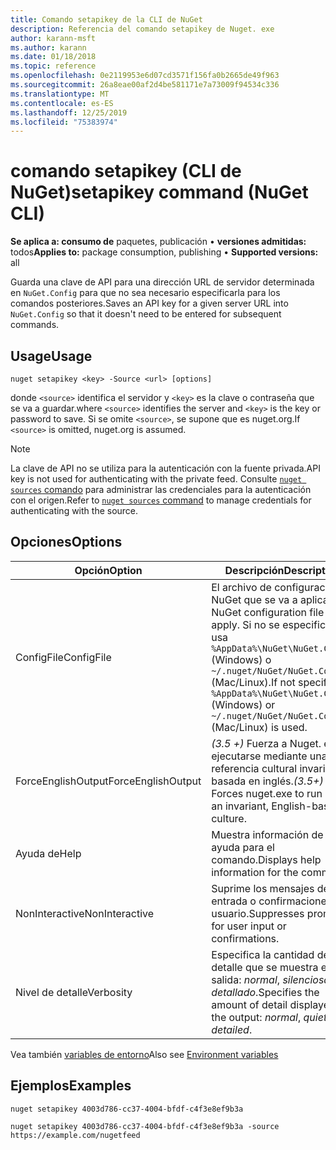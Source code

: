 ```yaml
---
title: Comando setapikey de la CLI de NuGet
description: Referencia del comando setapikey de Nuget. exe
author: karann-msft
ms.author: karann
ms.date: 01/18/2018
ms.topic: reference
ms.openlocfilehash: 0e2119953e6d07cd3571f156fa0b2665de49f963
ms.sourcegitcommit: 26a8eae00af2d4be581171e7a73009f94534c336
ms.translationtype: MT
ms.contentlocale: es-ES
ms.lasthandoff: 12/25/2019
ms.locfileid: "75383974"
---
```

# <a name="setapikey-command-nuget-cli"></a><span data-ttu-id="d123f-103">comando setapikey (CLI de NuGet)</span><span class="sxs-lookup"><span data-stu-id="d123f-103">setapikey command (NuGet CLI)</span></span>

<span data-ttu-id="d123f-104">**Se aplica a: consumo de** paquetes, publicación &bullet; **versiones admitidas:** todos</span><span class="sxs-lookup"><span data-stu-id="d123f-104">**Applies to:** package consumption, publishing &bullet; **Supported versions:** all</span></span>

<span data-ttu-id="d123f-105">Guarda una clave de API para una dirección URL de servidor determinada en `NuGet.Config` para que no sea necesario especificarla para los comandos posteriores.</span><span class="sxs-lookup"><span data-stu-id="d123f-105">Saves an API key for a given server URL into `NuGet.Config` so that it doesn't need to be entered for subsequent commands.</span></span>

## <a name="usage"></a><span data-ttu-id="d123f-106">Usage</span><span class="sxs-lookup"><span data-stu-id="d123f-106">Usage</span></span>

```cli
nuget setapikey <key> -Source <url> [options]
```

<span data-ttu-id="d123f-107">donde `<source>` identifica el servidor y `<key>` es la clave o contraseña que se va a guardar.</span><span class="sxs-lookup"><span data-stu-id="d123f-107">where `<source>` identifies the server and `<key>` is the key or password to save.</span></span> <span data-ttu-id="d123f-108">Si se omite `<source>`, se supone que es nuget.org.</span><span class="sxs-lookup"><span data-stu-id="d123f-108">If `<source>` is omitted, nuget.org is assumed.</span></span>

> [!NOTE]
> <span data-ttu-id="d123f-109">La clave de API no se utiliza para la autenticación con la fuente privada.</span><span class="sxs-lookup"><span data-stu-id="d123f-109">API key is not used for authenticating with the private feed.</span></span> <span data-ttu-id="d123f-110">Consulte [`nuget sources` comando](../cli-reference/cli-ref-sources.md) para administrar las credenciales para la autenticación con el origen.</span><span class="sxs-lookup"><span data-stu-id="d123f-110">Refer to [`nuget sources` command](../cli-reference/cli-ref-sources.md) to manage credentials for authenticating with the source.</span></span>

## <a name="options"></a><span data-ttu-id="d123f-111">Opciones</span><span class="sxs-lookup"><span data-stu-id="d123f-111">Options</span></span>

| <span data-ttu-id="d123f-112">Opción</span><span class="sxs-lookup"><span data-stu-id="d123f-112">Option</span></span> | <span data-ttu-id="d123f-113">Descripción</span><span class="sxs-lookup"><span data-stu-id="d123f-113">Description</span></span> |
| --- | --- |
| <span data-ttu-id="d123f-114">ConfigFile</span><span class="sxs-lookup"><span data-stu-id="d123f-114">ConfigFile</span></span> | <span data-ttu-id="d123f-115">El archivo de configuración de NuGet que se va a aplicar.</span><span class="sxs-lookup"><span data-stu-id="d123f-115">The NuGet configuration file to apply.</span></span> <span data-ttu-id="d123f-116">Si no se especifica, se usa `%AppData%\NuGet\NuGet.Config` (Windows) o `~/.nuget/NuGet/NuGet.Config` (Mac/Linux).</span><span class="sxs-lookup"><span data-stu-id="d123f-116">If not specified, `%AppData%\NuGet\NuGet.Config` (Windows) or `~/.nuget/NuGet/NuGet.Config` (Mac/Linux) is used.</span></span>|
| <span data-ttu-id="d123f-117">ForceEnglishOutput</span><span class="sxs-lookup"><span data-stu-id="d123f-117">ForceEnglishOutput</span></span> | <span data-ttu-id="d123f-118">*(3.5 +)* Fuerza a Nuget. exe a ejecutarse mediante una referencia cultural invariable basada en inglés.</span><span class="sxs-lookup"><span data-stu-id="d123f-118">*(3.5+)* Forces nuget.exe to run using an invariant, English-based culture.</span></span> |
| <span data-ttu-id="d123f-119">Ayuda de</span><span class="sxs-lookup"><span data-stu-id="d123f-119">Help</span></span> | <span data-ttu-id="d123f-120">Muestra información de ayuda para el comando.</span><span class="sxs-lookup"><span data-stu-id="d123f-120">Displays help information for the command.</span></span> |
| <span data-ttu-id="d123f-121">NonInteractive</span><span class="sxs-lookup"><span data-stu-id="d123f-121">NonInteractive</span></span> | <span data-ttu-id="d123f-122">Suprime los mensajes de entrada o confirmaciones de usuario.</span><span class="sxs-lookup"><span data-stu-id="d123f-122">Suppresses prompts for user input or confirmations.</span></span> |
| <span data-ttu-id="d123f-123">Nivel de detalle</span><span class="sxs-lookup"><span data-stu-id="d123f-123">Verbosity</span></span> | <span data-ttu-id="d123f-124">Especifica la cantidad de detalle que se muestra en la salida: *normal*, *silenciosa*, *detallado*.</span><span class="sxs-lookup"><span data-stu-id="d123f-124">Specifies the amount of detail displayed in the output: *normal*, *quiet*, *detailed*.</span></span> |

<span data-ttu-id="d123f-125">Vea también [variables de entorno](cli-ref-environment-variables.md)</span><span class="sxs-lookup"><span data-stu-id="d123f-125">Also see [Environment variables](cli-ref-environment-variables.md)</span></span>

## <a name="examples"></a><span data-ttu-id="d123f-126">Ejemplos</span><span class="sxs-lookup"><span data-stu-id="d123f-126">Examples</span></span>

```cli
nuget setapikey 4003d786-cc37-4004-bfdf-c4f3e8ef9b3a

nuget setapikey 4003d786-cc37-4004-bfdf-c4f3e8ef9b3a -source https://example.com/nugetfeed
```
